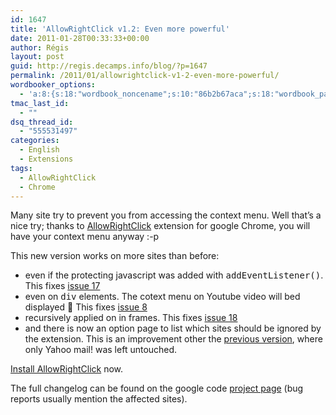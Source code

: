 ```yaml
---
id: 1647
title: 'AllowRightClick v1.2: Even more powerful'
date: 2011-01-28T00:33:33+00:00
author: Régis
layout: post
guid: http://regis.decamps.info/blog/?p=1647
permalink: /2011/01/allowrightclick-v1-2-even-more-powerful/
wordbooker_options:
  - 'a:8:{s:18:"wordbook_noncename";s:10:"86b2b67aca";s:18:"wordbook_page_post";s:4:"-100";s:18:"wordbook_orandpage";s:1:"2";s:23:"wordbook_default_author";s:1:"1";s:23:"wordbook_extract_length";s:3:"256";s:19:"wordbook_actionlink";s:3:"300";s:18:"wordbook_attribute";s:0:"";s:29:"wordbooker_status_update_text";s:33:"New blog post :  %title% - %link%";}'
tmac_last_id:
  - ""
dsq_thread_id:
  - "555531497"
categories:
  - English
  - Extensions
tags:
  - AllowRightClick
  - Chrome
---
```

Many site try to prevent you from accessing the context menu. Well that&rsquo;s a nice try; thanks to [AllowRightClick](http://regis.decamps.info/blog/projects/allow-rightclickextension-for-google-chrome/) extension for google Chrome, you will have your context menu anyway :-p

This new version works on more sites than before:

  * even if the protecting javascript was added with <tt>addEventListener()</tt>. This fixes [issue 17](http://code.google.com/p/regis/issues/detail?id=17)
  * even on <tt>div</tt> elements. The cotext menu on Youtube video will bed displayed 🙂 This fixes [issue 8](http://code.google.com/p/regis/issues/detail?id=8)
  * recursively applied on in frames. This fixes [issue 18](http://code.google.com/p/regis/issues/detail?id=18)
  * and there is now an option page to list which sites should be ignored by the extension. This is an improvement other the [previous version](http://regis.decamps.info/blog/2010/09/allowrigtclick-v1-1/), where only Yahoo mail! was left untouched. 

[Install AllowRightClick](https://chrome.google.com/extensions/detail/hompjdfbfmmmgflfjdlnkohcplmboaeo) now.

The full changelog can be found on the google code [project page](http://code.google.com/p/regis/issues/list?can=1&q=label:Milestone-AllowRightClick1.2) (bug reports usually mention the affected sites).